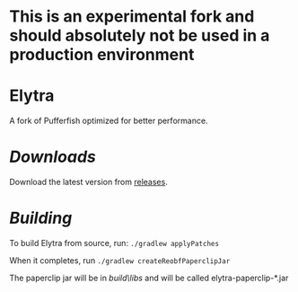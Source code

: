 # This is an experimental fork and should absolutely not be used in a production environment

# Elytra
A fork of Pufferfish optimized for better performance.

 # ***Downloads***
 Download the latest version from [releases](https://github.com/ItsRiggyman/Elytra/releases).

 # ***Building***
 To build Elytra from source, run: ```./gradlew applyPatches```
 
 When it completes, run ```./gradlew createReobfPaperclipJar```
 
 The paperclip jar will be in *build\libs* and will be called elytra-paperclip-*.jar
